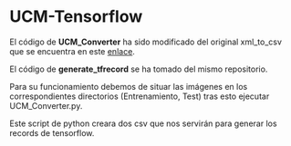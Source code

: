# UCM-Tensorflow

El código de **UCM_Converter** ha sido modificado del original xml_to_csv que se encuentra en este [enlace](https://github.com/datitran/raccoon_dataset).

El código de **generate_tfrecord** se ha tomado del mismo repositorio.

Para su funcionamiento debemos de situar las imágenes en los correspondientes directorios (Entrenamiento, Test) 
tras esto ejecutar UCM_Converter.py.

Este script de python creara dos csv que nos servirán para generar los records de tensorflow.

